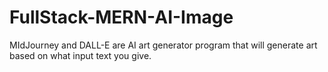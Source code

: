 # FullStack-MERN-AI-Image
MIdJourney and DALL-E are AI art generator program that will generate art based on what input text you give.
